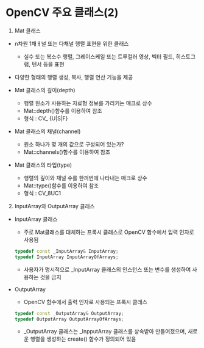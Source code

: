 # OpenCV 주요 클래스(2)

1. Mat 클래스
* n차원 1채ㅐ널 또는 다채널 행렬 표현을 위한 클래스
    + 실수 또는 복소수 행렬, 그레이스케일 또는 트루컬러 영상, 벡터 필드, 히스토그램, 텐서 등을 표현
* 다양한 형태의 행렬 생성, 복사, 행렬 연산 기능을 제공
* Mat 클래스의 깊이(depth)
    + 행렬 원소가 사용하는 자료형 정보를 가리키는 매크로 상수
    + Mat::depth()함수를 이용하여 참조 
    + 형식 : CV_<bit-depth> {U|S|F}
* Mat 클래스의 채널(channel)
    + 원소 하나가 몇 개의 값으로 구성되어 있는가?
    + Mat::channels()함수를 이용하여 참조

* Mat 클래스의 타입(type)
    + 행렬의 깊이와 채널 수를 한꺼번에 나타내는 매크로 상수
    + Mat::type()함수를 이용하여 참조
    + 형식 : CV_8UC1

2. InputArray와 OutputArray 클래스
* InputArray 클래스
    + 주로 Mat클래스를 대체하는 프록시 클래스로 OpenCV 함수에서 입력 인자로 사용됨
    ```cpp
    typedef const _InputArray& InputArray;
    typedef InputArray InputArrayOfArrays;
    ```

    + 사용자가 명시적으로 _InputArray 클래스의 인스턴스 또는 변수를 생성하여 사용하는 것을 금지

* OutputArray
    + OpenCV 함수에서 출력 인자로 사용되는 프록시 클래스
    
    ```cpp
    typedef const _OutputArray& OutputArray;
    typedef OutputArray OutputArrayOfArrays;
    ```

    + _OutputArray 클래스는 _InpputArray 클래스를 상속받아 만들어졌으며, 새로운 행렬을 생성하는 create() 함수가 정의되어 있음